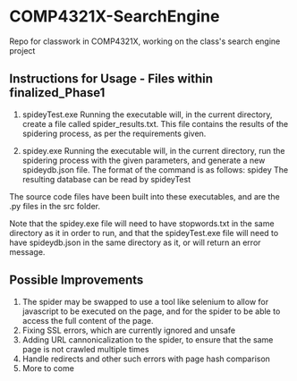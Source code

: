 # COMP4321X-SearchEngine
Repo for classwork in COMP4321X, working on the class's search engine project

## Instructions for Usage - Files within finalized_Phase1
1. spideyTest.exe
Running the executable will, in the current directory, create a file called spider_results.txt. This file contains the results of the spidering process, as per the requirements given.

2. spidey.exe
Running the executable will, in the current directory, run the spidering process with the given parameters, and generate a new spideydb.json file. The format of the command is as follows:
spidey <seedUrl> <pageCount>
The resulting database can be read by spideyTest

The source code files have been built into these executables, and are the .py files in the src folder.

Note that the spidey.exe file will need to have stopwords.txt in the same directory as it in order to run, and that the spideyTest.exe file will need to have spideydb.json in the same directory as it, or will return an error message.

## Possible Improvements
1. The spider may be swapped to use a tool like selenium to allow for javascript to be executed on the page, and for the spider to be able to access the full content of the page.
2. Fixing SSL errors, which are currently ignored and unsafe
3. Adding URL cannonicalization to the spider, to ensure that the same page is not crawled multiple times
4. Handle redirects and other such errors with page hash comparison
5. More to come

